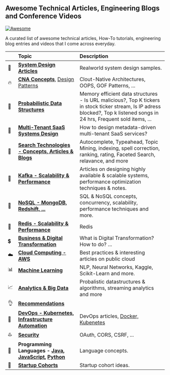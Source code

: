 ## Awesome Technical Articles, Engineering Blogs and Conference Videos

[![Awesome](https://cdn.rawgit.com/sindresorhus/awesome/d7305f38d29fed78fa85652e3a63e154dd8e8829/media/badge.svg)]()

A curated list of awesome technical articles, How-To tutorials, engineering blog entries and videos that I come across everyday.

|| Topic | Description |
|---|:---|:---|
|:rocket:|**[System Design Articles](topics/architecture-design/system-design.md)** | Realworld system design samples. |
|:fire:|**[CNA Concepts](topics/architecture-design/design-concepts.md)**, [Design Patterns](topics/gof-design-patterns.md)| Clout-Native Architectures, OOPS, GOF Patterns, ... |
|:hamburger:|**[Probabilistic Data Structures](topics/architecture-design/data-structures.md)** | Memory efficient data structures - Is URL malicious?, Top K tickers in stock ticker stream, Is IP adress blocked?, Top k listened songs in 24 hrs, Frequent sold items, ...|
|:love_hotel:|**[Multi-Tenant SaaS Systems Design](topics/architecture-design/saas-multi-tenancy.md)** | How to design metadata-driven multi-tenant SaaS services?|
|:mag_right:|**[Search Technologies - Concepts, Articles & Blogs](topics/architecture-design/search.md)** | Autocomplete, Typeahead, Topic Mining, indexing, spell correction, ranking, rating, Faceted Search, relavance, and more |
|:tada:|**[Kafka - Scalability & Performance](topics/architecture-design/kafka.md)** | Articles on designing highly available & scalable systems, performance optimization techniques & notes.|
|:rocket:|**[NoSQL - MongoDB, Redshift, ...](topics/architecture-design/nosql.md)** | SQL & NoSQL concepts, concurrency, scalability, performance techniques and more.|
|:gem:|**[Redis - Scalability & Performance](topics/architecture-design/redis.md)** | Redis|
|:heavy_dollar_sign:|**[Business & Digital Transformation](topics/architecture-design/digital-transformation.md)** | What is Digital Transformation? How to do? ...|
|:cloud:|**[Cloud Computing - AWS](topics/cloud/cloud.md)** | Best practices & interesting articles on public cloud|
|:bar_chart:|**[Machine Learning](topics/data-analytics-big-data/data-science.md)** | NLP, Neural Networks, Kaggle, Scikit-Learn and more. |
|:chart_with_upwards_trend:|**[Analytics & Big Data](topics/data-analytics-big-data/stream-analytics-big-data.md)**| Probalistic datastructures & algorithms, streaming analytics and more|
|:ok_hand:|**[Recommendations](topics/data-analytics-big-data/recommendations.md)**|
|:ferris_wheel:|**[DevOps - Kubernetes, Infrastructure Automation](topics/devops/devops.md)** | DevOps articles, [Docker, Kubenetes](topics/devops/docker-kubernetes.md) |
|:hotsprings:|**[Security](topics/devops/security.md)**| OAuth, CORS, CSRF, ...|
|:green_book:|**Programming Languages - [Java](topics/general/java.md), [JavaScript](topics/general/javascript.md), [Python]()**| Language concepts.|
|:rocket:|**[Startup Cohorts](topics/general/startup.md)** | Startup cohort ideas.|
